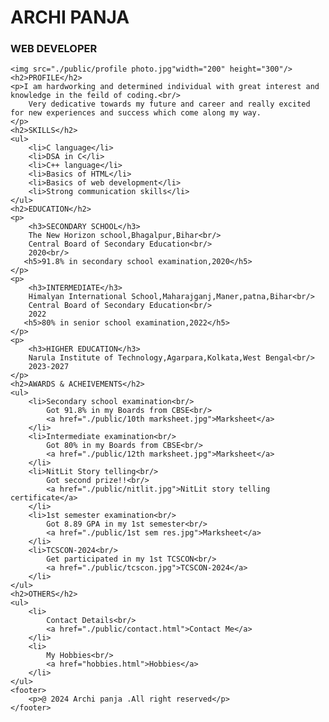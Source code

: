 <!DOCTYPE html>
<html lang="en">
<head>
    <meta charset="UTF-8">
    <meta name="viewport" content="width=device-width, initial-scale=1.0">
    <title>My Resume</title>
</head>
<body>
    <h1>ARCHI PANJA</h1> 
    <h3>WEB DEVELOPER</h3>

    <img src="./public/profile photo.jpg"width="200" height="300"/>
    <h2>PROFILE</h2>
    <p>I am hardworking and determined individual with great interest and knowledge in the feild of coding.<br/>
        Very dedicative towards my future and career and really excited for new experiences and success which come along my way. 
    </p>
    <h2>SKILLS</h2>
    <ul>
        <li>C language</li>
        <li>DSA in C</li>
        <li>C++ language</li>
        <li>Basics of HTML</li>
        <li>Basics of web development</li>
        <li>Strong communication skills</li>
    </ul>
    <h2>EDUCATION</h2>
    <p>
        <h3>SECONDARY SCHOOL</h3>
        The New Horizon school,Bhagalpur,Bihar<br/>
        Central Board of Secondary Education<br/>
        2020<br/>
       <h5>91.8% in secondary school examination,2020</h5>
    </p>
    <p>
        <h3>INTERMEDIATE</h3>
        Himalyan International School,Maharajganj,Maner,patna,Bihar<br/>
        Central Board of Secondary Education<br/>
        2022
       <h5>80% in senior school examination,2022</h5>
    </p>
    <p>
        <h3>HIGHER EDUCATION</h3>
        Narula Institute of Technology,Agarpara,Kolkata,West Bengal<br/>
        2023-2027
    </p>
    <h2>AWARDS & ACHEIVEMENTS</h2>
    <ul>
        <li>Secondary school examination<br/>
            Got 91.8% in my Boards from CBSE<br/>
            <a href="./public/10th marksheet.jpg">Marksheet</a>
        </li>
        <li>Intermediate examination<br/>
            Got 80% in my Boards from CBSE<br/>
            <a href="./public/12th marksheet.jpg">Marksheet</a>
        </li>
        <li>NitLit Story telling<br/>
            Got second prize!!<br/>
            <a href="./public/nitlit.jpg">NitLit story telling certificate</a>
        </li>
        <li>1st semester examination<br/>
            Got 8.89 GPA in my 1st semester<br/>
            <a href="./public/1st sem res.jpg">Marksheet</a>
        </li>
        <li>TCSCON-2024<br/>
            Get participated in my 1st TCSCON<br/>
            <a href="./public/tcscon.jpg">TCSCON-2024</a>
        </li>
    </ul>
    <h2>OTHERS</h2>
    <ul>
        <li>
            Contact Details<br/>
            <a href="./public/contact.html">Contact Me</a>
        </li>
        <li>
            My Hobbies<br/>
            <a href="hobbies.html">Hobbies</a>
        </li>
    </ul>
    <footer>
        <p>@ 2024 Archi panja .All right reserved</p>
    </footer>
    


</body>
</html>

